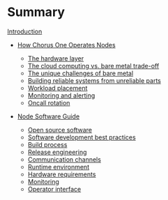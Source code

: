 # Summary

[Introduction](introduction.md)

 - [How Chorus One Operates Nodes](chorus-one/intro.md)
   - [The hardware layer](chorus-one/the-hardware-layer.md)
   - [The cloud computing vs. bare metal trade-off](chorus-one/cloud-vs-bare-metal.md)
   - [The unique challenges of bare metal](chorus-one/bare-metal-challenges.md)
   - [Building reliable systems from unreliable parts](chorus-one/reliable-systems.md)
   - [Workload placement](chorus-one/workload-placement.md)
   - [Monitoring and alerting](chorus-one/monitoring-alerting.md)
   - [Oncall rotation](chorus-one/oncall.md)

 - [Node Software Guide](node-software/intro.md)
   - [Open source software](node-software/open-source.md)
   - [Software development best practices](node-software/development-practices.md)
   - [Build process](node-software/build-process.md)
   - [Release engineering](node-software/release-engineering.md)
   - [Communication channels]() <!-- node-software/communication-channels.md -->
   - [Runtime environment]() <!-- node-software/runtime-environment.md -->
   - [Hardware requirements]() <!-- node-software/hardware-requirements.md -->
   - [Monitoring]() <!-- (node-software/monitoring.md) -->
   - [Operator interface]() <!-- (node-software/operator-interface.md) -->
